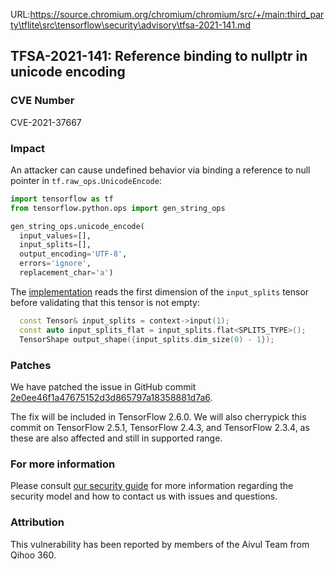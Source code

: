 URL:https://source.chromium.org/chromium/chromium/src/+/main:third_party\tflite\src\tensorflow\security\advisory\tfsa-2021-141.md
## TFSA-2021-141: Reference binding to nullptr in unicode encoding

### CVE Number
CVE-2021-37667

### Impact
An attacker can cause undefined behavior via binding a reference to null pointer
in `tf.raw_ops.UnicodeEncode`:

```python
import tensorflow as tf
from tensorflow.python.ops import gen_string_ops

gen_string_ops.unicode_encode(
  input_values=[],
  input_splits=[],
  output_encoding='UTF-8',
  errors='ignore',
  replacement_char='a')
```

The
[implementation](https://github.com/tensorflow/tensorflow/blob/460e000de3a83278fb00b61a16d161b1964f15f4/tensorflow/core/kernels/unicode_ops.cc#L533-L539)
reads the first dimension of the `input_splits` tensor before validating that
this tensor is not empty:

```cc
  const Tensor& input_splits = context->input(1);
  const auto input_splits_flat = input_splits.flat<SPLITS_TYPE>();
  TensorShape output_shape({input_splits.dim_size(0) - 1});
```

### Patches
We have patched the issue in GitHub commit
[2e0ee46f1a47675152d3d865797a18358881d7a6](https://github.com/tensorflow/tensorflow/commit/2e0ee46f1a47675152d3d865797a18358881d7a6).

The fix will be included in TensorFlow 2.6.0. We will also cherrypick this
commit on TensorFlow 2.5.1, TensorFlow 2.4.3, and TensorFlow 2.3.4, as these are
also affected and still in supported range.

### For more information
Please consult [our security
guide](https://github.com/tensorflow/tensorflow/blob/master/SECURITY.md) for
more information regarding the security model and how to contact us with issues
and questions.

### Attribution
This vulnerability has been reported by members of the Aivul Team from Qihoo
360.
